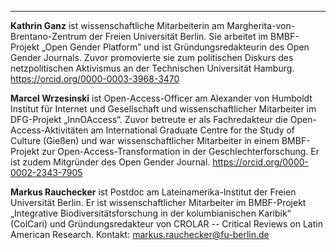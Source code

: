 ---
**Kathrin Ganz** ist wissenschaftliche Mitarbeiterin am Margherita-von-Brentano-Zentrum der Freien Universität Berlin. Sie arbeitet im BMBF-Projekt „Open Gender Platform” und ist Gründungsredakteurin des Open Gender Journals. Zuvor promovierte sie zum politischen Diskurs des netzpolitischen Aktivismus an der Technischen Universität Hamburg. <https://orcid.org/0000-0003-3968-3470>

**Marcel Wrzesinski** ist Open-Access-Officer am Alexander von Humboldt Institut für Internet und Gesellschaft und wissenschaftlicher Mitarbeiter im DFG-Projekt „InnOAccess“. Zuvor betreute er als Fachredakteur die Open-Access-Aktivitäten am International Graduate Centre for the Study of Culture (Gießen) und war wissenschaftlicher Mitarbeiter in einem BMBF-Projekt zur Open-Access-Transformation in der Geschlechterforschung. Er ist zudem Mitgründer des Open Gender Journal. <https://orcid.org/0000-0002-2343-7905>

**Markus Rauchecker** ist Postdoc am Lateinamerika-Institut der Freien Universität Berlin. Er ist wissenschaftlicher Mitarbeiter im BMBF-Projekt „Integrative Biodiversitätsforschung in der kolumbianischen Karibik“ (ColCari) und Gründungsredakteur von CROLAR -- Critical Reviews on Latin American Research. Kontakt: markus.rauchecker@fu-berlin.de